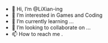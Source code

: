 - 👋 Hi, I’m @LiXian-ing
- 👀 I’m interested in Games and Coding
- 🌱 I’m currently learning ...
- 💞️ I’m looking to collaborate on ...
- 📫 How to reach me .
